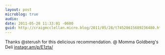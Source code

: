```yaml
---
layout: post
microblog: true
audio: 
date: 2011-05-28 11:33:01 -0600
guid: http://craigmcclellan.micro.blog/2011/05/28/t74528615689236480.html
---
```

Thanks @sterush for this delicious recommendation.   @ Momma Goldberg's Deli [instagr.am/p/E1zta/](http://instagr.am/p/E1zta/)
